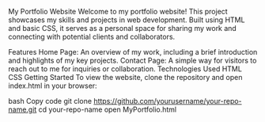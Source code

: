 My Portfolio Website
Welcome to my portfolio website! This project showcases my skills and projects in web development. Built using HTML and basic CSS, it serves as a personal space for sharing my work and connecting with potential clients and collaborators.

Features
Home Page: An overview of my work, including a brief introduction and highlights of my key projects.
Contact Page: A simple way for visitors to reach out to me for inquiries or collaboration.
Technologies Used
HTML
CSS
Getting Started
To view the website, clone the repository and open index.html in your browser:

bash
Copy code
git clone https://github.com/yourusername/your-repo-name.git
cd your-repo-name
open MyPortfolio.html
